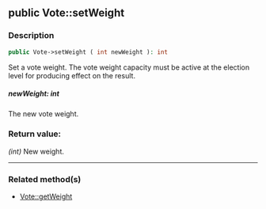 ## public Vote::setWeight

### Description    

```php
public Vote->setWeight ( int newWeight ): int
```

Set a vote weight. The vote weight capacity must be active at the election level for producing effect on the result.
    

##### **newWeight:** *int*   
The new vote weight.    


### Return value:   

*(int)* New weight.


---------------------------------------

### Related method(s)      

* [Vote::getWeight](../Vote%20Class/public%20Vote--getWeight.md)    
